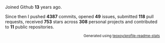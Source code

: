 Joined Github **13** years ago.

Since then I pushed **4387** commits, opened **49** issues, submitted **118** pull requests, received **753** stars across **308** personal projects and contributed to **11** public repositories.

<p align="right"><sub>Generated using <a href="https://github.com/marketplace/actions/profile-readme-stats">teoxoy/profile-readme-stats</a></sub></p>
